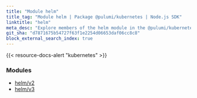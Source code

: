 ```yaml
---
title: "Module helm"
title_tag: "Module helm | Package @pulumi/kubernetes | Node.js SDK"
linktitle: "helm"
meta_desc: "Explore members of the helm module in the @pulumi/kubernetes package."
git_sha: "d7871675b54727f63f1e2254d06653daf06cc8c8"
block_external_search_index: true
---
```


<!-- WARNING: this page was generated by a tool. Do not edit it by hand. -->
<!-- To change it, please see https://github.com/pulumi/docs/tree/master/tools/tscdocgen. -->

{{< resource-docs-alert "kubernetes" >}}


<h3>Modules</h3>
<ul class="api">
    <li><a href="v2/"><span class="symbol module"></span>helm/v2</a></li>
    <li><a href="v3/"><span class="symbol module"></span>helm/v3</a></li>
</ul>








